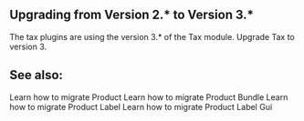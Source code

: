 ## Upgrading from Version 2.* to Version 3.*
The tax plugins are using the version 3.* of the Tax module. Upgrade Tax to version 3.

## See also:
Learn how to migrate Product
Learn how to migrate Product Bundle
Learn how to migrate Product Label
Learn how to migrate Product Label Gui
